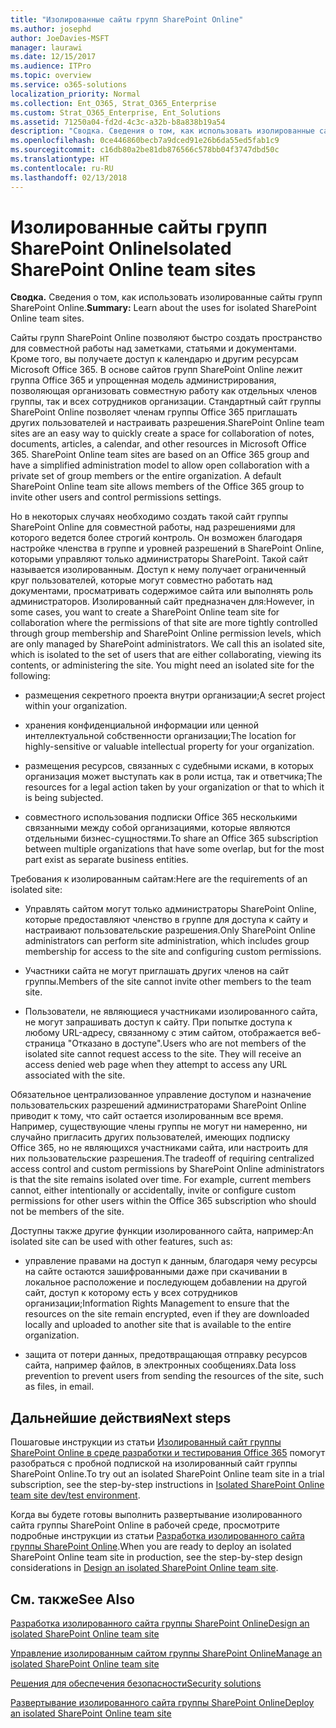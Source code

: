 ```yaml
---
title: "Изолированные сайты групп SharePoint Online"
ms.author: josephd
author: JoeDavies-MSFT
manager: laurawi
ms.date: 12/15/2017
ms.audience: ITPro
ms.topic: overview
ms.service: o365-solutions
localization_priority: Normal
ms.collection: Ent_O365, Strat_O365_Enterprise
ms.custom: Strat_O365_Enterprise, Ent_Solutions
ms.assetid: 71250a04-fd2d-4c3c-a32b-b8a838b19a54
description: "Сводка. Сведения о том, как использовать изолированные сайты групп SharePoint Online."
ms.openlocfilehash: 0ce446860becb7a9dced91e26b6da55ed5fab1c9
ms.sourcegitcommit: c16db80a2be81db876566c578bb04f3747dbd50c
ms.translationtype: HT
ms.contentlocale: ru-RU
ms.lasthandoff: 02/13/2018
---
```

# <a name="isolated-sharepoint-online-team-sites"></a><span data-ttu-id="25572-103">Изолированные сайты групп SharePoint Online</span><span class="sxs-lookup"><span data-stu-id="25572-103">Isolated SharePoint Online team sites</span></span>

 <span data-ttu-id="25572-104">**Сводка.** Сведения о том, как использовать изолированные сайты групп SharePoint Online.</span><span class="sxs-lookup"><span data-stu-id="25572-104">**Summary:** Learn about the uses for isolated SharePoint Online team sites.</span></span>
  
<span data-ttu-id="25572-p101">Сайты групп SharePoint Online позволяют быстро создать пространство для совместной работы над заметками, статьями и документами. Кроме того, вы получаете доступ к календарю и другим ресурсам Microsoft Office 365. В основе сайтов групп SharePoint Online лежит группа Office 365 и упрощенная модель администрирования, позволяющая организовать совместную работу как отдельных членов группы, так и всех сотрудников организации. Стандартный сайт группы SharePoint Online позволяет членам группы Office 365 приглашать других пользователей и настраивать разрешения.</span><span class="sxs-lookup"><span data-stu-id="25572-p101">SharePoint Online team sites are an easy way to quickly create a space for collaboration of notes, documents, articles, a calendar, and other resources in Microsoft Office 365. SharePoint Online team sites are based on an Office 365 group and have a simplified administration model to allow open collaboration with a private set of group members or the entire organization. A default SharePoint Online team site allows members of the Office 365 group to invite other users and control permissions settings.</span></span>
  
<span data-ttu-id="25572-p102">Но в некоторых случаях необходимо создать такой сайт группы SharePoint Online для совместной работы, над разрешениями для которого ведется более строгий контроль. Он возможен благодаря настройке членства в группе и уровней разрешений в SharePoint Online, которыми управляют только администраторы SharePoint. Такой сайт называется изолированным. Доступ к нему получает ограниченный круг пользователей, которые могут совместно работать над документами, просматривать содержимое сайта или выполнять роль администраторов. Изолированный сайт предназначен для:</span><span class="sxs-lookup"><span data-stu-id="25572-p102">However, in some cases, you want to create a SharePoint Online team site for collaboration where the permissions of that site are more tightly controlled through group membership and SharePoint Online permission levels, which are only managed by SharePoint administrators. We call this an isolated site, which is isolated to the set of users that are either collaborating, viewing its contents, or administering the site. You might need an isolated site for the following:</span></span>
  
- <span data-ttu-id="25572-111">размещения секретного проекта внутри организации;</span><span class="sxs-lookup"><span data-stu-id="25572-111">A secret project within your organization.</span></span>
    
- <span data-ttu-id="25572-112">хранения конфиденциальной информации или ценной интеллектуальной собственности организации;</span><span class="sxs-lookup"><span data-stu-id="25572-112">The location for highly-sensitive or valuable intellectual property for your organization.</span></span>
    
- <span data-ttu-id="25572-113">размещения ресурсов, связанных с судебными исками, в которых организация может выступать как в роли истца, так и ответчика;</span><span class="sxs-lookup"><span data-stu-id="25572-113">The resources for a legal action taken by your organization or that to which it is being subjected.</span></span>
    
- <span data-ttu-id="25572-114">совместного использования подписки Office 365 несколькими связанными между собой организациями, которые являются отдельными бизнес-сущностями.</span><span class="sxs-lookup"><span data-stu-id="25572-114">To share an Office 365 subscription between multiple organizations that have some overlap, but for the most part exist as separate business entities.</span></span>
    
<span data-ttu-id="25572-115">Требования к изолированным сайтам:</span><span class="sxs-lookup"><span data-stu-id="25572-115">Here are the requirements of an isolated site:</span></span>
  
- <span data-ttu-id="25572-116">Управлять сайтом могут только администраторы SharePoint Online, которые предоставляют членство в группе для доступа к сайту и настраивают пользовательские разрешения.</span><span class="sxs-lookup"><span data-stu-id="25572-116">Only SharePoint Online administrators can perform site administration, which includes group membership for access to the site and configuring custom permissions.</span></span>
    
- <span data-ttu-id="25572-117">Участники сайта не могут приглашать других членов на сайт группы.</span><span class="sxs-lookup"><span data-stu-id="25572-117">Members of the site cannot invite other members to the team site.</span></span>
    
- <span data-ttu-id="25572-p103">Пользователи, не являющиеся участниками изолированного сайта, не могут запрашивать доступ к сайту. При попытке доступа к любому URL-адресу, связанному с этим сайтом, отображается веб-страница "Отказано в доступе".</span><span class="sxs-lookup"><span data-stu-id="25572-p103">Users who are not members of the isolated site cannot request access to the site. They will receive an access denied web page when they attempt to access any URL associated with the site.</span></span>
    
<span data-ttu-id="25572-p104">Обязательное централизованное управление доступом и назначение пользовательских разрешений администраторами SharePoint Online приводит к тому, что сайт остается изолированным все время. Например, существующие члены группы не могут ни намеренно, ни случайно пригласить других пользователей, имеющих подписку Office 365, но не являющихся участниками сайта, или настроить для них пользовательские разрешения.</span><span class="sxs-lookup"><span data-stu-id="25572-p104">The tradeoff of requiring centralized access control and custom permissions by SharePoint Online administrators is that the site remains isolated over time. For example, current members cannot, either intentionally or accidentally, invite or configure custom permissions for other users within the Office 365 subscription who should not be members of the site.</span></span>
  
<span data-ttu-id="25572-122">Доступны также другие функции изолированного сайта, например:</span><span class="sxs-lookup"><span data-stu-id="25572-122">An isolated site can be used with other features, such as:</span></span>
  
- <span data-ttu-id="25572-123">управление правами на доступ к данным, благодаря чему ресурсы на сайте остаются зашифрованными даже при скачивании в локальное расположение и последующем добавлении на другой сайт, доступ к которому есть у всех сотрудников организации;</span><span class="sxs-lookup"><span data-stu-id="25572-123">Information Rights Management to ensure that the resources on the site remain encrypted, even if they are downloaded locally and uploaded to another site that is available to the entire organization.</span></span>
    
- <span data-ttu-id="25572-124">защита от потери данных, предотвращающая отправку ресурсов сайта, например файлов, в электронных сообщениях.</span><span class="sxs-lookup"><span data-stu-id="25572-124">Data loss prevention to prevent users from sending the resources of the site, such as files, in email.</span></span>
    
## <a name="next-steps"></a><span data-ttu-id="25572-125">Дальнейшие действия</span><span class="sxs-lookup"><span data-stu-id="25572-125">Next steps</span></span>

<span data-ttu-id="25572-126">Пошаговые инструкции из статьи [Изолированный сайт группы SharePoint Online в среде разработки и тестирования Office 365](isolated-sharepoint-online-team-site-dev-test-environment.md) помогут разобраться с пробной подпиской на изолированный сайт группы SharePoint Online.</span><span class="sxs-lookup"><span data-stu-id="25572-126">To try out an isolated SharePoint Online team site in a trial subscription, see the step-by-step instructions in [Isolated SharePoint Online team site dev/test environment](isolated-sharepoint-online-team-site-dev-test-environment.md).</span></span>
  
<span data-ttu-id="25572-127">Когда вы будете готовы выполнить развертывание изолированного сайта группы SharePoint Online в рабочей среде, просмотрите подробные инструкции из статьи [Разработка изолированного сайта группы SharePoint Online](design-an-isolated-sharepoint-online-team-site.md).</span><span class="sxs-lookup"><span data-stu-id="25572-127">When you are ready to deploy an isolated SharePoint Online team site in production, see the step-by-step design considerations in [Design an isolated SharePoint Online team site](design-an-isolated-sharepoint-online-team-site.md).</span></span>
  
## <a name="see-also"></a><span data-ttu-id="25572-128">См. также</span><span class="sxs-lookup"><span data-stu-id="25572-128">See Also</span></span>

[<span data-ttu-id="25572-129">Разработка изолированного сайта группы SharePoint Online</span><span class="sxs-lookup"><span data-stu-id="25572-129">Design an isolated SharePoint Online team site</span></span>](design-an-isolated-sharepoint-online-team-site.md)
  
[<span data-ttu-id="25572-130">Управление изолированным сайтом группы SharePoint Online</span><span class="sxs-lookup"><span data-stu-id="25572-130">Manage an isolated SharePoint Online team site</span></span>](manage-an-isolated-sharepoint-online-team-site.md)
  
[<span data-ttu-id="25572-131">Решения для обеспечения безопасности</span><span class="sxs-lookup"><span data-stu-id="25572-131">Security solutions</span></span>](security-solutions.md)

[<span data-ttu-id="25572-132">Развертывание изолированного сайта группы SharePoint Online</span><span class="sxs-lookup"><span data-stu-id="25572-132">Deploy an isolated SharePoint Online team site</span></span>](deploy-an-isolated-sharepoint-online-team-site.md)


